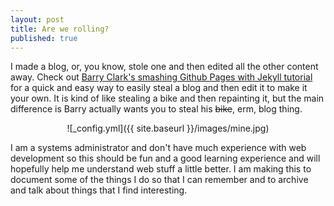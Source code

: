 ```yaml
---
layout: post
title: Are we rolling?
published: true
---
```


I made a blog, or, you know, stole one and then edited all the other content away.  Check out [Barry Clark's smashing Github Pages with Jekyll tutorial](https://www.smashingmagazine.com/2014/08/build-blog-jekyll-github-pages/) for a quick and easy way to easily steal a blog and then edit it to make it your own.  It is kind of like stealing a bike and then repainting it, but the main difference is Barry actually wants you to steal his ~~bike~~, erm, blog thing.

<center>
![_config.yml]({{ site.baseurl }}/images/mine.jpg)
</center>

I am a systems administrator and don't have much experience with web development so this should be fun and a good learning experience and will hopefully help me understand web stuff a little better.  I am making this to document some of the things I do so that I can remember and to archive and talk about things that I find interesting.   

